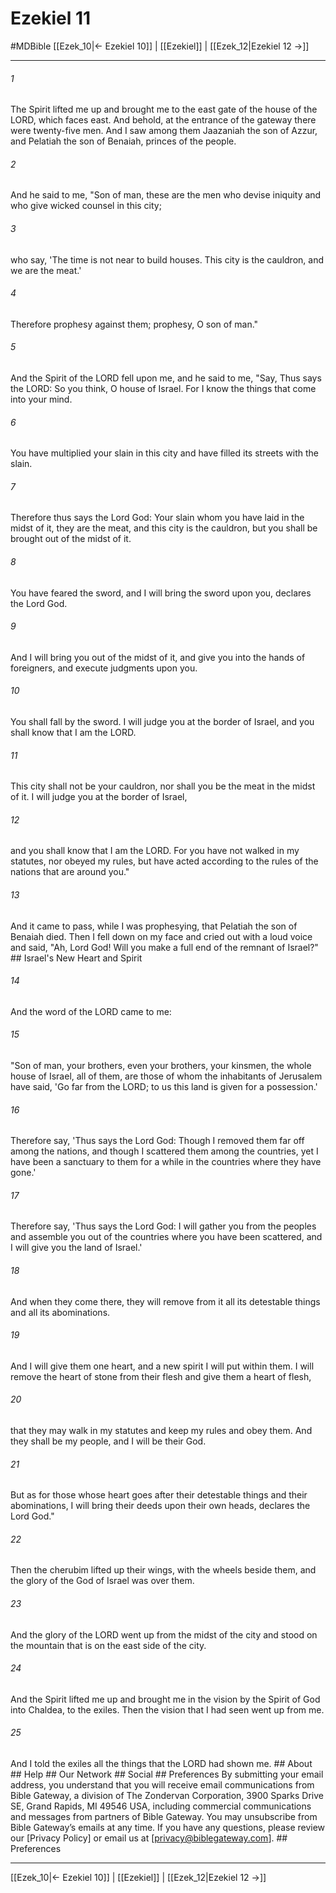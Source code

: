 # Ezekiel 11
#MDBible
[[Ezek_10|← Ezekiel 10]] | [[Ezekiel]] | [[Ezek_12|Ezekiel 12 →]]

***


###### 1 
The Spirit lifted me up and brought me to the east gate of the house of the LORD, which faces east. And behold, at the entrance of the gateway there were twenty-five men. And I saw among them Jaazaniah the son of Azzur, and Pelatiah the son of Benaiah, princes of the people. 

###### 2 
And he said to me, "Son of man, these are the men who devise iniquity and who give wicked counsel in this city; 

###### 3 
who say, 'The time is not near to build houses. This city is the cauldron, and we are the meat.' 

###### 4 
Therefore prophesy against them; prophesy, O son of man." 

###### 5 
And the Spirit of the LORD fell upon me, and he said to me, "Say, Thus says the LORD: So you think, O house of Israel. For I know the things that come into your mind. 

###### 6 
You have multiplied your slain in this city and have filled its streets with the slain. 

###### 7 
Therefore thus says the Lord God: Your slain whom you have laid in the midst of it, they are the meat, and this city is the cauldron, but you shall be brought out of the midst of it. 

###### 8 
You have feared the sword, and I will bring the sword upon you, declares the Lord God. 

###### 9 
And I will bring you out of the midst of it, and give you into the hands of foreigners, and execute judgments upon you. 

###### 10 
You shall fall by the sword. I will judge you at the border of Israel, and you shall know that I am the LORD. 

###### 11 
This city shall not be your cauldron, nor shall you be the meat in the midst of it. I will judge you at the border of Israel, 

###### 12 
and you shall know that I am the LORD. For you have not walked in my statutes, nor obeyed my rules, but have acted according to the rules of the nations that are around you." 

###### 13 
And it came to pass, while I was prophesying, that Pelatiah the son of Benaiah died. Then I fell down on my face and cried out with a loud voice and said, "Ah, Lord God! Will you make a full end of the remnant of Israel?" ## Israel's New Heart and Spirit 

###### 14 
And the word of the LORD came to me: 

###### 15 
"Son of man, your brothers, even your brothers, your kinsmen, the whole house of Israel, all of them, are those of whom the inhabitants of Jerusalem have said, 'Go far from the LORD; to us this land is given for a possession.' 

###### 16 
Therefore say, 'Thus says the Lord God: Though I removed them far off among the nations, and though I scattered them among the countries, yet I have been a sanctuary to them for a while in the countries where they have gone.' 

###### 17 
Therefore say, 'Thus says the Lord God: I will gather you from the peoples and assemble you out of the countries where you have been scattered, and I will give you the land of Israel.' 

###### 18 
And when they come there, they will remove from it all its detestable things and all its abominations. 

###### 19 
And I will give them one heart, and a new spirit I will put within them. I will remove the heart of stone from their flesh and give them a heart of flesh, 

###### 20 
that they may walk in my statutes and keep my rules and obey them. And they shall be my people, and I will be their God. 

###### 21 
But as for those whose heart goes after their detestable things and their abominations, I will bring their deeds upon their own heads, declares the Lord God." 

###### 22 
Then the cherubim lifted up their wings, with the wheels beside them, and the glory of the God of Israel was over them. 

###### 23 
And the glory of the LORD went up from the midst of the city and stood on the mountain that is on the east side of the city. 

###### 24 
And the Spirit lifted me up and brought me in the vision by the Spirit of God into Chaldea, to the exiles. Then the vision that I had seen went up from me. 

###### 25 
And I told the exiles all the things that the LORD had shown me. ## About ## Help ## Our Network ## Social ## Preferences By submitting your email address, you understand that you will receive email communications from Bible Gateway, a division of The Zondervan Corporation, 3900 Sparks Drive SE, Grand Rapids, MI 49546 USA, including commercial communications and messages from partners of Bible Gateway. You may unsubscribe from Bible Gateway&rsquo;s emails at any time. If you have any questions, please review our [Privacy Policy] or email us at [privacy@biblegateway.com]. ## Preferences

***

[[Ezek_10|← Ezekiel 10]] | [[Ezekiel]] | [[Ezek_12|Ezekiel 12 →]]
